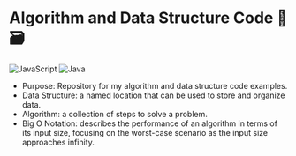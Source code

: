 # Algorithm and Data Structure Code 👾🗃️

![JavaScript](https://img.shields.io/badge/javascript-%23323330.svg?style=for-the-badge&logo=javascript&logoColor=%23F7DF1E)
![Java](https://img.shields.io/badge/Java-%23ED8B00.svg?style=for-the-badge&logo=openjdk&logoColor=white)

- Purpose: Repository for my algorithm and data structure code examples.
- Data Structure: a named location that can be used to store and organize data.
- Algorithm: a collection of steps to solve a problem.
- Big O Notation: describes the performance of an algorithm in terms of its input size, focusing on the worst-case scenario as the input size approaches infinity.
